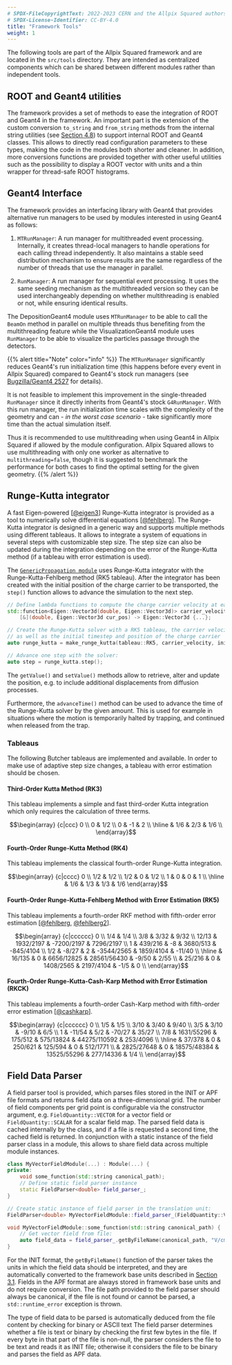 ```yaml
---
# SPDX-FileCopyrightText: 2022-2023 CERN and the Allpix Squared authors
# SPDX-License-Identifier: CC-BY-4.0
title: "Framework Tools"
weight: 1
---
```


The following tools are part of the Allpix Squared framework and are located in the `src/tools` directory. They are intended
as centralized components which can be shared between different modules rather than independent tools.

## ROOT and Geant4 utilities

The framework provides a set of methods to ease the integration of ROOT and Geant4 in the framework. An important part is the
extension of the custom conversion `to_string` and `from_string` methods from the internal string utilities (see
[Section 4.8](../04_framework/08_logging.md#internal-utilities)) to support internal ROOT and Geant4 classes. This allows to
directly read configuration parameters to these types, making the code in the modules both shorter and cleaner. In addition,
more conversions functions are provided together with other useful utilities such as the possibility to display a ROOT vector
with units and a thin wrapper for thread-safe ROOT histograms.

## Geant4 Interface

The framework provides an interfacing library with Geant4 that provides alternative run managers to be used by modules
interested in using Geant4 as follows:

1.  `MTRunManager`:
    A run manager for multithreaded event processing. Internally, it creates thread-local managers to handle operations for
    each calling thread independently. It also maintains a stable seed distribution mechanism to ensure results are the same
    regardless of the number of threads that use the manager in parallel.

2.  `RunManager`:
    A run manager for sequential event processing. It uses the same seeding mechanism as the multithreaded version so they
    can be used interchangeably depending on whether multithreading is enabled or not, while ensuring identical results.

The DepositionGeant4 module uses `MTRunManager` to be able to call the `BeamOn` method in parallel on multiple threads thus
benefiting from the multithreading feature while the VisualizationGeant4 module uses `RunManager` to be able to visualize the
particles passage through the detectors.

{{% alert title="Note" color="info" %}}
The `MTRunManager` significantly reduces Geant4's run initialization time (this happens before every event in Allpix Squared)
compared to Geant4's stock run managers (see [Bugzilla/Geant4 2527](https://bugzilla-geant4.kek.jp/show_bug.cgi?id=2527) for
details).

It is not feasible to implement this improvement in the single-threaded `RunManager` since it directly inherits from Geant4's
stock `G4RunManager`. With this run manager, the run initialization time scales with the complexity of the geometry and can -
*in the worst case scenario* - take significantly more time than the actual simulation itself.

Thus it is recommended to use multithreading when using Geant4 in Allpix Squared if allowed by the module configuration.
Allpix Squared allows to use multithreading with only one worker as alternative to `multithreading=false`, though it is
suggested to benchmark the performance for both cases to find the optimal setting for the given geometry.
{{% /alert %}}

## Runge-Kutta integrator

A fast Eigen-powered \[[@eigen3]\] Runge-Kutta integrator is provided as a tool to numerically solve differential equations
\[[@fehlberg]\]. The Runge-Kutta integrator is designed in a generic way and supports multiple methods using different
tableaus. It allows to integrate a system of equations in several steps with customizable step size. The step size can also
be updated during the integration depending on the error of the Runge-Kutta method (if a tableau with error estimation is
used).

The [`GenericPropagation module`](../08_modules/genericpropagation.md) uses Runge-Kutta integrator with the
Runge-Kutta-Fehlberg method (RK5 tableau). After the integrator has been created with the initial position of the charge
carrier to be transported, the `step()` function allows to advance the simulation to the next step.

```cpp
// Define lambda functions to compute the charge carrier velocity at each step
std::function<Eigen::Vector3d(double, Eigen::Vector3d)> carrier_velocity =
    [&](double, Eigen::Vector3d cur_pos) -> Eigen::Vector3d {...};

// Create the Runge-Kutta solver with a RK5 tableau, the carrier velocity function to be used
// as well as the initial timestep and position of the charge carrier
auto runge_kutta = make_runge_kutta(tableau::RK5, carrier_velocity, initial_timestep, position);

// Advance one step with the solver:
auto step = runge_kutta.step();
```

The `getValue()` and `setValue()` methods allow to retrieve, alter and update the position, e.g. to include additional
displacements from diffusion processes.

Furthermore, the `advanceTime()` method can be used to advance the time of the Runge-Kutta solver by the given amount. This
is used for example in situations where the motion is temporarily halted by trapping, and continued when released from the
trap.

### Tableaus

The following Butcher tableaus are implemented and available.
In order to make use of adaptive step size changes, a tableau with error estimation should be chosen.


#### Third-Order Kutta Method (RK3)

This tableau implements a simple and fast third-order Kutta integration which only requires the calculation of three terms.
```math
\begin{array}
{c|ccc}
0                   \\
0 & 1/2             \\
0 &  -1 &   2       \\
\hline
  & 1/6 & 2/3 & 1/6 \\
\end{array}
```

#### Fourth-Order Runge-Kutta Method (RK4)

This tableau implements the classical fourth-order Runge-Kutta integration.
```math
\begin{array}
{c|cccc}
  0                 \\
1/2 & 1/2           \\
1/2 &   0 & 1/2     \\
  1 &   0 &   0 & 1 \\
\hline
    & 1/6 & 1/3 & 1/3 & 1/6
\end{array}
```

#### Fourth-Order Runge-Kutta-Fehlberg Method with Error Estimation (RK5)

This tableau implements a fourth-order RKF method with fifth-order error estimation \[[@fehlberg], [@fehlberg2]\].

```math
\begin{array}
{c|cccccc}
    0                                                                     \\
  1/4 &      1/4                                                          \\
  3/8 &      3/32 &       9/32                                            \\
12/13 & 1932/2197 & -7200/2197 &  7296/2197                               \\
    1 &   439/216 &         -8 &   3680/513 &   -845/4104                 \\
  1/2 &     -8/27 &          2 & -3544/2565 &   1859/4104 & -11/40        \\
\hline
      &    16/135 &          0 & 6656/12825 & 28561/56430 &  -9/50 & 2/55 \\
      &    25/216 &          0 &  1408/2565 &   2197/4104 &   -1/5 &    0 \\
\end{array}
```

#### Fourth-Order Runge-Kutta-Cash-Karp Method with Error Estimation (RKCK)

This tableau implements a fourth-order Cash-Karp method with fifth-order error estimation \[[@cashkarp]\].

```math
\begin{array}
{c|cccccc}
   0                                                                            \\
 1/5 &        1/5                                                               \\
3/10 &       3/40 &    9/40                                                     \\
 3/5 &       3/10 &   -9/10 &         6/5                                       \\
   1 &     -11/54 &     5/2 &      -70/27 &        35/27                        \\
 7/8 & 1631/55296 & 175/512 &   575/13824 & 44275/110592 &  253/4096            \\
\hline
     &     37/378 &       0 &     250/621 &      125/594 &         0 & 512/1771 \\
     & 2825/27648 &       0 & 18575/48384 &  13525/55296 & 277/14336 &      1/4 \\

\end{array}
```


## Field Data Parser

A field parser tool is provided, which parses files stored in the INIT or APF file formats and returns field data on a
three-dimensional grid. The number of field components per grid point is configurable via the constructor argument, e.g.
`FieldQuantity::VECTOR` for a vector field or `FieldQuantity::SCALAR` for a scalar field map. The parsed field data is cached
internally by the class, and if a file is requested a second time, the cached field is returned. In conjunction with a static
instance of the field parser class in a module, this allows to share field data across multiple module instances.

```cpp
class MyVectorFieldModule(...) : Module(...) {
private:
    void some_function(std::string canonical_path);
    // Define static field parser instance
    static FieldParser<double> field_parser_;
}

// Create static instance of field parser in the translation unit:
FieldParser<double> MyVectorFieldModule::field_parser_(FieldQuantity::VECTOR);

void MyVectorFieldModule::some_function(std::string canonical_path) {
    // Get vector field from file:
    auto field_data = field_parser_.getByFileName(canonical_path, "V/cm");
}
```

For the INIT format, the `getByFileName()` function of the parser takes the units in which the field data should be
interpreted, and they are automatically converted to the framework base units described in
[Section 3.1](../03_getting_started/01_configuration_files.md#parsing-types-and-units). Fields in the APF format are always
stored in framework base units and do not require conversion. The file path provided to the field parser should always be
canonical, if the file is not found or cannot be parsed, a `std::runtime_error` exception is thrown.

The type of field data to be parsed is automatically deduced from the file content by checking for binary or ASCII text The
field parser determines whether a file is text or binary by checking the first few bytes in the file. If every byte in that
part of the file is non-null, the parser considers the file to be text and reads it as INIT file; otherwise it considers the
file to be binary and parses the field as APF data.


[@eigen3]: http://eigen.tuxfamily.org
[@fehlberg]: https://ntrs.nasa.gov/search.jsp?R=19690021375
[@fehlberg2]: https://doi.org/10.1007%2FBF02234758
[@cashkarp]: https://doi.org/10.1145/79505.79507
